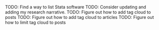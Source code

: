 TODO: Find a way to list Stata software
TODO: Consider updating and adding my research narrative.
TODO: Figure out how to add tag cloud to posts
TODO: Figure out how to add tag cloud to articles
TODO: Figure out how to limit tag cloud to posts
